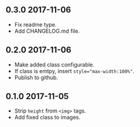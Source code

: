 ## 0.3.0 2017-11-06
- Fix readme type.
- Add CHANGELOG.md file.

## 0.2.0 2017-11-06
- Make added class configurable.
- If class is emtpy, insert ```style="max-width:100%"```.
- Publish to github.

## 0.1.0 2017-11-05
- Strip ```height``` from ```<img>``` tags.
- Add fixed class to images.
